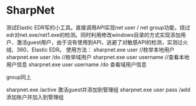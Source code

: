 # SharpNet
测试Elastic EDR写的小工具。直接调用API实现net user / net group功能，绕过edr对net.exe/net1.exe的检测。同时利用修改windows目录的方式实现添加用户、激活guest用户，由于没有使用到API，逃避了对敏感API的检测，实测过火绒、360、Elastic EDR。
使用方法：
  sharpnet.exe user //枚举本地用户
  sharpnet.exe user /do //枚举域用户
  sharpnet.exe user username //查看本地用户信息
  sharpnet.exe user username /do 查看域用户信息

  group同上

  sharpnet.exe /active 激活guest并添加到管理组
  sharpnet.exe user pass /add 添加账户并加入到管理组
